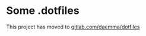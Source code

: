 <!-- ####################################################################### -->
<!-- @file       Readme.md -->
<!-- @brief      Readme for dotfiles -->
<!-- @author     0xD62EE11516877AA8 -->
<!-- @date       2015-03-05 -->
<!-- @copyright  GPLv3+ -->

# Some .dotfiles
This project has moved to 
[gitlab.com/daemma/dotfiles](https://gitlab.com/daemma/dotfiles)

<!--  end Readme.md -->
<!-- ####################################################################### -->
